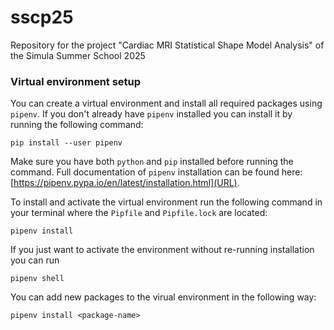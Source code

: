 # sscp25
Repository for the project "Cardiac MRI Statistical Shape Model Analysis" of the Simula Summer School 2025


### Virtual environment setup

You can create a virtual environment and install all required packages using `pipenv`. If you don't already have `pipenv` installed you can install it by running the following command:

```
pip install --user pipenv
```

Make sure you have both `python` and `pip` installed before running the command. Full documentation of `pipenv` installation can be found here: [https://pipenv.pypa.io/en/latest/installation.html](URL).


To install and activate the virtual environment run the following command in your terminal where the `Pipfile` and `Pipfile.lock` are located:

```
pipenv install
```

If you just want to activate the environment without re-running installation you can run

```
pipenv shell
```

You can add new packages to the virual environment in the following way:

```
pipenv install <package-name>
```